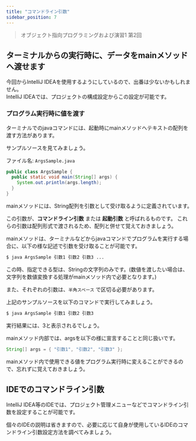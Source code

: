 ```yaml
---
title: "コマンドライン引数"
sidebar_position: 7
---
```


> オブジェクト指向プログラミングおよび演習1 第2回

## ターミナルからの実行時に、データをmainメソッドへ渡せます

今回からIntelliJ IDEAを使用するようにしているので、出番は少ないかもしれません。  
IntelliJ IDEAでは、プロジェクトの構成設定からこの設定が可能です。

### プログラム実行時に値を渡す

ターミナルでのjavaコマンドには、起動時にmainメソッドへテキストの配列を渡す方法があります。

サンプルソースを見てみましょう。

ファイル名: `ArgsSample.java`

```java
public class ArgsSample {
  public static void main(String[] args) {
    System.out.println(args.length);
  }
}
```

mainメソッドには、String配列を引数として受け取るように定義されています。

この引数が、**コマンドライン引数** または **起動引数** と呼ばれるものです。
これらの引数は配列形式で渡されるため、配列と併せて覚えておきましょう。


mainメソッドは、ターミナルなどからjavaコマンドでプログラムを実行する場合に、以下の様な記述で引数を受け取ることが可能です。

```bash
$ java ArgsSample 引数1 引数2 引数3 ...
```

この時、指定できる型は、Stringの文字列のみです。(数値を渡したい場合は、文字列を数値変換する処理がmainメソッド内で必要となります。)

また、それぞれの引数は、```半角スペース``` で区切る必要があります。

上記のサンプルソースを以下のコマンドで実行してみましょう。


```bash
$ java ArgsSample 引数1 引数2 引数3
```

実行結果には、3と表示されるでしょう。

mainメソッド内部では、argsを以下の様に宣言することと同じ扱いです。

```java
String[] args = { "引数1", "引数2", "引数3" };
```

mainメソッド内で使用できる値をプログラム実行時に変えることができるので、忘れずに覚えておきましょう。


## IDEでのコマンドライン引数

IntelliJ IDEA等のIDEでは、プロジェクト管理メニューなどでコマンドライン引数を設定することが可能です。

個々のIDEの説明は省きますので、必要に応じて自身が使用しているIDEのコマンドライン引数設定方法を調べてみましょう。

